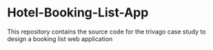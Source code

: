 # Hotel-Booking-List-App
This repository contains the source code for the trivago case study to design a booking list web application
